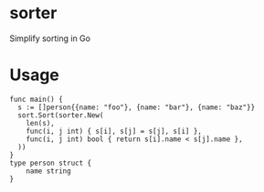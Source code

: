 # sorter
Simplify sorting in Go

# Usage
```
func main() {
  s := []person{{name: "foo"}, {name: "bar"}, {name: "baz"}}
  sort.Sort(sorter.New(
  	len(s),
  	func(i, j int) { s[i], s[j] = s[j], s[i] },
  	func(i, j int) bool { return s[i].name < s[j].name },
  ))
}
type person struct {
	name string
}
```
